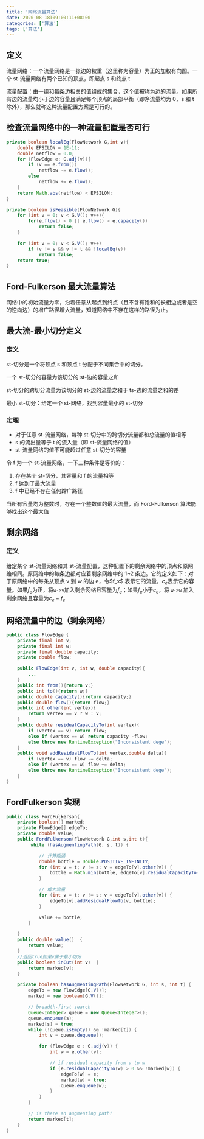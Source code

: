 ```yaml
---
title: '网络流量算法'
date: 2020-08-18T09:00:11+08:00
categories: ['算法']
tags: ['算法']
---
```


## 定义

流量网络：一个流量网络是一张边的权重（这里称为容量）为正的加权有向图。一个 st-流量网络有两个已知的顶点，即起点 s 和终点 t

流量配置：由一组和每条边相关的值组成的集合，这个值被称为边的流量。如果所有边的流量均小于边的容量且满足每个顶点的局部平衡（即净流量均为 0，s 和 t 除外），那么就称这种流量配置方案是可行的。

## 检查流量网络中的一种流量配置是否可行

```java
private boolean localEq(FlowNetwork G,int v){
    double EPSILON = 1E-11;
    double netflow = 0.0;
    for (FlowEdge e: G.adj(v)){
        if (v == e.from())
            netflow -= e.flow();
        else
            netflow += e.flow();
    }
    return Math.abs(netflow) < EPSILON;
}

private boolean isFeasible(FlowNetwork G){
    for (int v = 0; v < G.V(); v++){
        for(e.flow() < 0 || e.flow() > e.capacity())
            return false;
    }

    for (int v = 0; v < G.V(); v++)
        if (v != s && v != t && !localEq(v))
            return false;
    return true;
}
```

## Ford-Fulkerson 最大流量算法

网络中的初始流量为零，沿着任意从起点到终点（且不含有饱和的长相边或者是空的逆向边）的增广路径增大流量，知道网络中不存在这样的路径为止。

## 最大流-最小切分定义

### 定义

st-切分是一个将顶点 s 和顶点 t 分配于不同集合中的切分。

一个 st-切分的容量为该切分的 st-边的容量之和

st-切分的跨切分流量为该切分的 st-边的流量之和于 ts-边的流量之和的差

最小 st-切分：给定一个 st-网络，找到容量最小的 st-切分

### 定理

-   对于任意 st-流量网络，每种 st-切分中的跨切分流量都和总流量的值相等
-   s 的流出量等于 t 的流入量（即 st-流量网络的值）
-   st-流量网络的值不可能超过任意 st-切分的容量

令 f 为一个 st-流量网络，一下三种条件是等价的：

1. 存在某个 st-切分，其容量和 f 的流量相等
2. f 达到了最大流量
3. f 中已经不存在任何蹭广路径

当所有容量均为整数时，存在一个整数值的最大流量，而 Ford-Fulkerson 算法能够找出这个最大值

## 剩余网络

### 定义

给定某个 st-流量网络和其 st-流量配置，这种配置下的剩余网络中的顶点和原网络相同。原网络中的每条边都对应着剩余网络中的 1~2 条边。它的定义如下：对于原网络中的每条从顶点 v 到 w 的边 e，令\$f_x\$ 表示它的流量，$c_e$表示它的容量。如果$f_e$为正，将`w->v`加入剩余网络且容量为$f_e$；如果$f_e$小于$c_e$，将 `w->w` 加入剩余网络且容量为$c_e-f_e$

## 网络流量中的边（剩余网络）

```java
public class FlowEdge {
    private final int v;
    private final int w;
    private final double capacity;
    private double flow;

    public FlowEdge(int v, int w, double capacity){
        ...
    }
    public int from(){return v;}
    public int to(){return w;}
    public double capacity(){return capacity;}
    public double flow(){return flow;}
    public int other(int vertex){
        return vertex == v ? w : v;
    }
    public double residualCapacityTo(int vertex){
        if (vertex == v) return flow;
        else if (vertex == w) return capacity -flow;
        else throw new RuntimeException("Inconsistent dege");
    }
    public void addResidualFlowTo(int vertex,double delta){
        if (vertex == v) flow -= delta;
        else if (vertex == w) flow += delta;
        else throw new RuntimeException("Inconsistent dege");
    }
}
```

## FordFulkerson 实现

```java
public class FordFulkerson{
    private boolean[] marked;
    private FlowEdge[] edgeTo;
    private double value;
    public FordFulkerson(FlowNetwork G,int s,int t){
         while (hasAugmentingPath(G, s, t)) {

            // 计算瓶颈
            double bottle = Double.POSITIVE_INFINITY;
            for (int v = t; v != s; v = edgeTo[v].other(v)) {
                bottle = Math.min(bottle, edgeTo[v].residualCapacityTo(v));
            }

            // 增大流量
            for (int v = t; v != s; v = edgeTo[v].other(v)) {
                edgeTo[v].addResidualFlowTo(v, bottle);
            }

            value += bottle;
        }

    }
    public double value()  {
        return value;
    }
    //返回true如果v属于最小切分
    public boolean inCut(int v)  {
        return marked[v];
    }

    private boolean hasAugmentingPath(FlowNetwork G, int s, int t) {
        edgeTo = new FlowEdge[G.V()];
        marked = new boolean[G.V()];

        // breadth-first search
        Queue<Integer> queue = new Queue<Integer>();
        queue.enqueue(s);
        marked[s] = true;
        while (!queue.isEmpty() && !marked[t]) {
            int v = queue.dequeue();

            for (FlowEdge e : G.adj(v)) {
                int w = e.other(v);

                // if residual capacity from v to w
                if (e.residualCapacityTo(w) > 0 && !marked[w]) {
                    edgeTo[w] = e;
                    marked[w] = true;
                    queue.enqueue(w);
                }
            }
        }

        // is there an augmenting path?
        return marked[t];
    }
}
```
